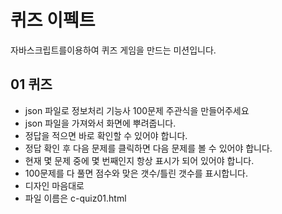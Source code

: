 # 퀴즈 이펙트
자바스크립트를이용하여 퀴즈 게임을 만드는 미션입니다.

## 01 퀴즈
- json 파일로 정보처리 기능사 100문제 주관식을 만들어주세요
- json 파일을 가져와서 화면에 뿌려줍니다.
- 정답을 적으면 바로 확인할 수 있어야 합니다.
- 정답 확인 후 다음 문제를 클릭하면 다음 문제를 볼 수 있어야 합니다.
- 현재 몇 문제 중에 몇 번째인지 항상 표시가 되어 있어야 합니다.
- 100문제를 다 풀면 점수와 맞은 갯수/틀린 갯수를 표시합니다.
- 디자인 마음대로 
- 파일 이름은 c-quiz01.html